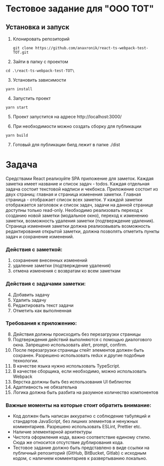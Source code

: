 # Тестовое задание для "ООО ТОТ"

## Установка и запуск

1. Клонировать репозиторий
   ```
   git clone https://github.com/anaxronik/react-ts-webpack-test-TOT.git
   ```
2. Зайти в папку с проектом

```
cd .\react-ts-webpack-test-TOT\
```

3. Установить зависимости

```
yarn install
```

4. Запустить проект

```
yarn start
```

5. Проект запустится на адресе http://localhost:3000/

6. При необходимости можно создать сборку для публикации

```
yarn build
```

7. Готовый для публикации билд лежит в папке ./dist

# Задача

Средствами React реализуйте SPA приложение для заметок.
Каждая заметка имеет название и список задач - todos. Каждая отдельная задача состоит текстовой надписи и чекбокса.
Приложение состоит из двух страниц: главная и страница изменения заметки.
Главная страница - отображает список всех заметок. У каждой заметки отображается заголовок и список задач, задачи на данной странице доступны только read-only. Необходимо реализовать переход к созданию новой заметки (модальное окно), переход к изменению заметки, возможность удаления заметки (подтверждение удаления).
Страница изменения заметки должна реализовывать возможность редактирования открытой заметки, должна позволять отметить пункты задач и сохранение изменений.

### Действия с заметкой:

1. сохранение внесенных изменений
2. удаление заметки (подтверждение удаления)
3. отмена изменения с возвратам ко всем заметкам

### Действия с задачами заметки:

4. Добавить задачу
5. Удалить задачу
6. Редактировать текст задачи
7. Отметить как выполненная

### Требования к приложению:

8. Действия должны происходить без перезагрузки страницы
9. Подтверждения действий выполняются с помощью диалогового окна. Запрещено использовать alert, prompt, confirm.
10. После перезагрузки страницы стейт элементов должен быть сохранен. Разрешено использовать redux и другие подобные технологии.
11. В качестве языка нужно использовать TypeScript.
12. В качестве сборщика, если необходимо, можно использовать Webpack
13. Верстка должны быть без использования UI библиотек
14. Адаптивность не обязательна
15. Логика должна быть разбита на разумное количество компонентов

### Важные моменты на которые стоит обратить внимание:

- Код должен быть написан аккуратно с соблюдение табуляций и стандартов JavaScript, без лишних элементов и ненужных комментариев. Разрешено использовать ESLint, Prettier etc.
- Наличие элементарной архитектуры
- Чистота оформления кода, важно соответствие единому стилю. Сюда же относится отсутствие дублирования кода.
- Тестовое задание должно быть представлено в виде ссылки на публичный репозиторий (GitHub, BitBucket, Gitlab) с исходным кодом, с наличием комментариев к развертыванию локально.
